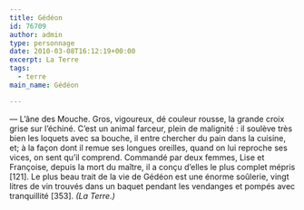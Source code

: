 ```yaml
---
title: Gédéon
id: 76709
author: admin
type: personnage
date: 2010-03-08T16:12:19+00:00
excerpt: La Terre
tags:
  - terre
main_name: Gédéon

---
```

— L&rsquo;âne des Mouche. Gros, vigoureux, dé couleur rousse, la grande croix grise sur l&rsquo;échiné. C&rsquo;est un animal farceur, plein de malignité : il soulève très bien les loquets avec sa bouche, il entre chercher du pain dans la cuisine, et; à la façon dont il remue ses longues oreilles, quand on lui reproche ses vices, on sent qu&rsquo;il comprend. Commandé par deux femmes, Lise et Françoise, depuis la mort du maître, il a conçu d&rsquo;elles le plus complet mépris [121]. Le plus beau trait de la vie de Gédéon est une énorme soûlerie, vingt litres de vin trouvés dans un baquet pendant les vendanges et pompés avec tranquillité [353]. _(La Terre.)_